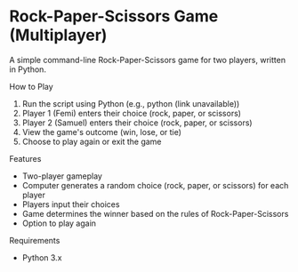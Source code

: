 # Rock-Paper-Scissors Game (Multiplayer)

A simple command-line Rock-Paper-Scissors game for two players, written in Python.

How to Play

1. Run the script using Python (e.g., python (link unavailable))
2. Player 1 (Femi) enters their choice (rock, paper, or scissors)
3. Player 2 (Samuel) enters their choice (rock, paper, or scissors)
4. View the game's outcome (win, lose, or tie)
5. Choose to play again or exit the game

Features

- Two-player gameplay
- Computer generates a random choice (rock, paper, or scissors) for each player
- Players input their choices
- Game determines the winner based on the rules of Rock-Paper-Scissors
- Option to play again

Requirements

- Python 3.x
